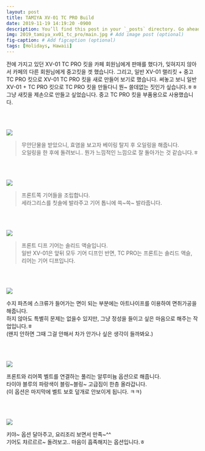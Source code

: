 ```yaml
---
layout: post
title: TAMIYA XV-01 TC PRO Build
date: 2019-11-19 14:19:20 -0900
description: You’ll find this post in your `_posts` directory. Go ahead and edit it and re-build the site to see your changes. # Add post description (optional)
img: 2019_tamiya_xv01_tc_pro/main.jpg # Add image post (optional)
fig-caption: # Add figcaption (optional)
tags: [Holidays, Hawaii]
---
```


전에 가지고 있던 XV-01 TC PRO 킷을 카페 회원님에게 판매를 했다가, 잊혀지지 않아서 카페의 다른 회원님에게 중고킷을 겟 했습니다.
그리고, 일반 XV-01 랠리킷 + 중고 TC PRO 킷으로 XV-01 TC PRO 킷을 새로 만들어 보기로 했습니다.
써놓고 보니 일반 XV-01 + TC PRO 킷으로 TC PRO 킷을 만들다니 뭔~ 쓸데없는 짓인가 싶습니다.ㅎㅎ
그냥 새킷을 제손으로 만들고 싶었습니다. 중고 TC PRO 킷을 부품용으로 사용했습니다.
<p>
<br/>
<br/>
</p>

![](https://drive.google.com/uc?id=1RYF_bgBUN2vSPoO6TBDVGu2nhZ1ZkohL)

>무안단물을 받았으니, 효염을 보고자 베이링 탈지 후 오일링을 해줍니다.<br/>
오일링을 한 후에 돌려보니.. 뭔가 느낌적인 느낌으로 잘 돌아가는 것 같습니다.ㅎ<br/>
<p>
<br/>
<br/>
</p>

![](https://drive.google.com/uc?id=11rLLCHaQeTKqkuh__pLuoPuGwYcrJSMN)

>프론트쪽 기어들을 조립합니다.<br/>
세라그리스를 칫솔에 발라주고 기어 톱니에 쓱~쓱~ 발라줍니다.<br/>
<p>
<br/>
<br/>
</p>

![](https://drive.google.com/uc?id=1heu8slNY4GjA1KxMTUWZzeNJHm6OdZIC)

>프론트 디프 기어는 솔리드 액슬입니다.<br/>
일반 XV-01은 앞뒤 모두 기어 디프인 반면, TC PRO는 프론트는 솔리드 액슬, 리어는 기어 디프입니다.<br/>
<p>
<br/>
<br/>
</p>

![](https://drive.google.com/uc?id=1OeL88R1vynnSx_0OHowP0jCfBcccvu2d)

수지 파츠에 스크류가 들어가는 면이 되는 부분에는 아트나이프를 이용하여 면취가공을 해줍니다.<br/>
하지 않아도 특별히 문제는 없을수 있지만, 그냥 정성을 들이고 싶은 마음으로 해주는 작업입니다.ㅎ<br/>
(왠지 안하면 그때 그걸 안해서 차가 안가나 싶은 생각이 들까봐요.)<br/>
<p>
<br/>
<br/>
</p>

![](https://drive.google.com/uc?id=1i7q_g6C91mR7Xe0hySPPQ-mtP7oo7Nin)

프론트와 리어쪽 벨트를 연결하는 풀리는 알루미늄 옵션으로 해줍니다.<br/>
타이야 블루의 파랑색이 블링~블링~ 고급짐이 한층 올라갑니다.<br/>
(이 옵션은 마지막에 벨트 보호 덮개로 안보이게 됩니다. ㅋㅋ)<br/>
<p>
<br/>
<br/>
</p>

![](https://drive.google.com/uc?id=1wvMdtAwxN6TxTrWpde6BfwlVkz2_283M)

키야~ 옵션 달아주고, 요리조리 보면서 만족~^^<br/>
기어도 챠르르르~ 돌려보고.. 마음이 흡족해지는 옵션입니다.ㅎ<br/>
<p>
<br/>
<br/>
</p>